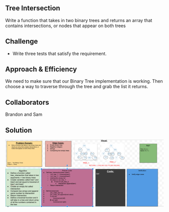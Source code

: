 ## Tree Intersection 
Write a function that takes in two binary trees and returns an array that contains intersections, or nodes that appear on both trees


## Challenge
- Write three tests that satisfy the requirement.

## Approach & Efficiency
We need to make sure that our Binary Tree implementation is working. Then choose a way to traverse through the tree and grab the list it returns.

## Collaborators
Brandon and Sam

## Solution
![Code Challenge 32](../../assets/intersection-tree.png)
